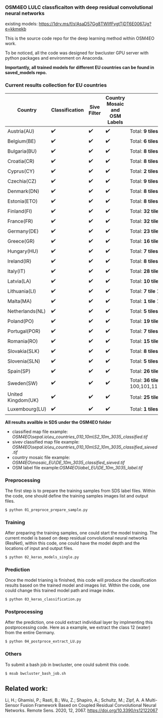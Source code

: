 ### OSM4EO LULC classficaiton with deep residual convolutional neural networks

existing models: https://1drv.ms/f/s!AsaD57Gg8TWIlfFvgtTjDT6E0067Jg?e=kkmekb 

This is the source code repo for the deep learning method within OSM4EO work.

To be noticed, all the code was designed for bwcluster GPU server with python packages and environment on Anaconda. 

**Importantly, all trained models for different EU countries can be found in saved_models repo.**

### Current results collection for EU countries


| Country | Classification | Sive Filter | Country Mosaic and OSM Labels |  Sentinel-2 Image List |
| -- | -- | -- | -- | -- |
| Austria(AU) | :heavy_check_mark:  | :heavy_check_mark: | :heavy_check_mark: | Total: **9 tiles** 085,095,107,108,122,124,138,139 |
| Belgium(BE) | :heavy_check_mark: | :heavy_check_mark: | :heavy_check_mark: | Total: **6 tiles** 065,066,072,073,078,079 |
| Bulgaria(BU) | :heavy_check_mark: | :heavy_check_mark: | :heavy_check_mark: | Total: **8 tiles** 183,184,201,202,219,220,234,235 |
| Croatia(CR) | :heavy_check_mark:| :heavy_check_mark: | :heavy_check_mark: | Total: **8 tiles** 107,121,122,136,137,150,151,152 |
| Cyprus(CY) | :heavy_check_mark: | :heavy_check_mark: | :heavy_check_mark: | Total: **2 tiles** 251,253  |
| Czechia(CZ) | :heavy_check_mark: | :heavy_check_mark: | :heavy_check_mark: | Total: **9 tiles** 109,110,123,124,125,138,140,154  |
| Denmark(DN) | :heavy_check_mark: | :heavy_check_mark: | :heavy_check_mark: | Total: **8 tiles** 089,090,099,100,111,112,113,127 |
| Estonia(ETO) | :heavy_check_mark: | :heavy_check_mark: | :heavy_check_mark: | Total: **8 tiles** 191,192,209,210,225,226,239,240 |
| Finland(FI) | :heavy_check_mark: | :heavy_check_mark: | :heavy_check_mark: | Total: **32 tiles** 174,175,176,179,192,193,194,196,197,210,211,212,213,214,215,226,227,228,229,230,231,240,241,242,243,244,245,247,248,249,250,252  |
| France(FR) | :heavy_check_mark:  | :heavy_check_mark:  | :heavy_check_mark: |Total: **32 tiles** 020,021,031,032,041,042,043,044,053,054,055,056,057,061,062,063,064,065,066,069,070,071,072,075,076,077,078,082,083,085,086,092 |
| Germany(DE) | :heavy_check_mark:  | :heavy_check_mark:  | :heavy_check_mark:  |Total: **23 tiles**  077,078,079,080,085,086,087,088,089,095,096,097,098,099,108,109,110,111,112,123,124,125,126 |
| Greece(GR) | :heavy_check_mark: | :heavy_check_mark: | :heavy_check_mark: | Total: **16 tiles** 164,165,166,180,181,182,183,198,199,200,201,216,217,218,219,232  |
| Hungary(HU) | :heavy_check_mark: | :heavy_check_mark: | :heavy_check_mark: | Total: **7 tiles** 137, 138, 152, 153, 167, 168, 186 |
| Ireland(IR) | :heavy_check_mark: | :heavy_check_mark: | :heavy_check_mark: | Total: **8 tiles** 004,005,006,011,012,013,022,023  |
| Italy(IT) | :heavy_check_mark:  | :heavy_check_mark: | :heavy_check_mark: | Total: **28 tiles** 075,076,081,082,083,084,091,092,093,094,095,102,103,104,105,106,107,108,118,119,120,121,122,133,134,135,149,150 |
| Latvia(LA) | :heavy_check_mark: | :heavy_check_mark: | :heavy_check_mark: | Total: **10 tile** 172,173,190,191,208,209,224,225,238,239 |
| Lithuania(LI) | :heavy_check_mark: | :heavy_check_mark: | :heavy_check_mark: | Total: **7 tile** 172,189,190,207,208,223,224  |
| Malta(MA) | :heavy_check_mark: | :heavy_check_mark: | :heavy_check_mark: | Total: **1 tile** 117 |
| Netherlands(NL) | :heavy_check_mark: | :heavy_check_mark: | :heavy_check_mark: | Total: **5 tiles** 066,073,074,079,080 |
| Poland(PO) | :heavy_check_mark:  | :heavy_check_mark: | :heavy_check_mark: | Total: **19 tiles** 125,126,139,140,141,142,154,155,156,157,169,170,171,187,188,189,205,206,207 |
| Portugal(POR) | :heavy_check_mark: | :heavy_check_mark: | :heavy_check_mark: | Total: **7 tiles** 000,001,002,007,008,009,018 |
| Romania(RO) | :heavy_check_mark:  | :heavy_check_mark: | :heavy_check_mark: | Total: **15 tiles** 167,168,184,185,186,202,203,204,220,221,222,235,236,237,246 |
| Slovakia(SLK) | :heavy_check_mark: | :heavy_check_mark: | :heavy_check_mark: | Total: **8 tiles** 138,139,153,154,168,169,186,187|
| Slovenia(SLN) | :heavy_check_mark: | :heavy_check_mark: | :heavy_check_mark: | Total: **5 tiles** 107,122,123,137,138 |
| Spain(SP) | :heavy_check_mark:  | :heavy_check_mark: | :heavy_check_mark: | Total: **26 tiles** 002,003,007,008,009,010,015,016,017,018,019,027,028,029,030,038,039,040,041,051,052,053,054,060,061,068 |
| Sweden(SW) | :heavy_check_mark: | :heavy_check_mark: | :heavy_check_mark: | Total: **36 tiles** 100,101,112,113,114,115,116,127,128,129,130,131,132,142,143,144,145,146,147,148,158,159,160,161,162,163,176,177,178,179,194,195,196,197,213,214 |
| United Kingdom(UK) | :heavy_check_mark: | :heavy_check_mark: | :heavy_check_mark: | Total: **25 tiles** 012,013,014,021,022,023,024,025,032,033,034,035,036,037,044,045,046,047,048,049,050,058,059,066,067 |
| Luxembourg(LU) | :heavy_check_mark: | :heavy_check_mark: | :heavy_check_mark: | Total: **1 tiles** 078 |

**All results availble in SDS under the OSM4EO folder**

- classified map file example: *OSM4EO\sepal.io\eu_countries_010_10m\S2_10m_3035_classified.tif*
- sivev classified map file example: *OSM4EO\sepal.io\eu_countries_010_10m\S2_10m_3035_classified_sieved.tif*
- country mosaic file example: *OSM4EO\mosaic_EU\DE_10m_3035_classified_sieved.tif*
- OSM label file example:*OSM4EO\label_EU\DE_10m_3035_label.tif*

### Preprocessing
 
The first step is to prepare the training samples from SDS label files. Within the code, one should define the training samples images list and output files.

```bash
$ python 01_preproce_prepare_sample.py
```

### Training

After preparing the training samples, one could start the model training. The current model is based on deep residual convolutional neural networks (ResNet), within this code, one could have the model depth and the locations of input and output files.

```bash
$ python 02_keras_models_single.py
```

### Prediction 

Once the model trianing is finished, this code will produce the classification results based on the trained model and images list. Within the code, one could change this trained model path and image index.

```bash
$ python 03_keras_classification.py
```

### Postprocessing

After the prediction, one could extract individual layer by implmenting this postprocessing code. Here as a example, we extract the class 12 (water) from the entire Germany.

```bash
$ python 04_postproce_extract_LU.py
```

### Others

To submit a bash job in bwcluster, one could submit this code.

```bash
$ msub bwcluster_bash_job.sh
```



## Related work:

Li, H.; Ghamisi, P.; Rasti, B.; Wu, Z.; Shapiro, A.; Schultz, M.; Zipf, A. A Multi-Sensor Fusion Framework Based on Coupled Residual Convolutional Neural Networks. Remote Sens. 2020, 12, 2067. https://doi.org/10.3390/rs12122067

